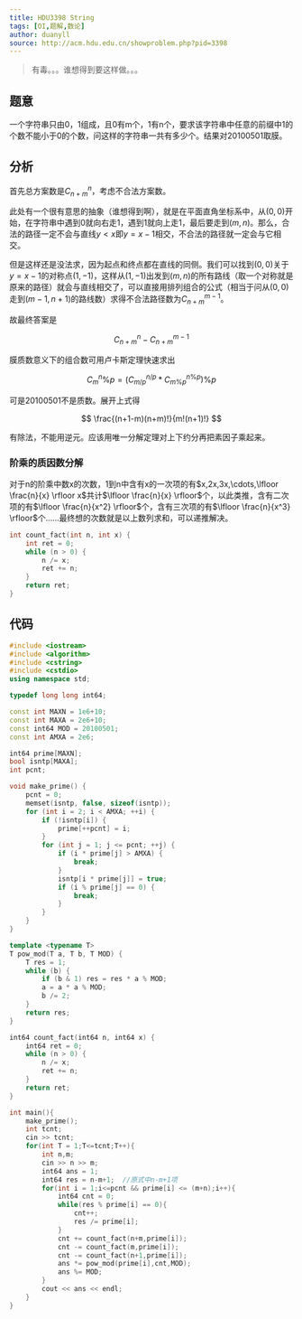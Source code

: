 ```yaml
---
title: HDU3398 String
tags: [OI,题解,数论]
author: duanyll
source: http://acm.hdu.edu.cn/showproblem.php?pid=3398
---
```


> 有毒。。。谁想得到要这样做。。。

## 题意

一个字符串只由0，1组成，且0有m个，1有n个，要求该字符串中任意的前缀中1的个数不能小于0的个数，问这样的字符串一共有多少个。结果对20100501取膜。

## 分析

首先总方案数是$C^{n}_{n+m}$，考虑不合法方案数。

此处有一个很有意思的抽象（谁想得到啊），就是在平面直角坐标系中，从$(0,0)$开始，在字符串中遇到0就向右走1，遇到1就向上走1，最后要走到$(m,n)$。那么，合法的路径一定不会与直线$y<x$即$y=x-1$相交，不合法的路径就一定会与它相交。

但是这样还是没法求，因为起点和终点都在直线的同侧。我们可以找到$(0,0)$关于$y=x-1$的对称点$(1,-1)$，这样从$(1,-1)$出发到$(m,n)$的所有路线（取一个对称就是原来的路径）就会与直线相交了，可以直接用排列组合的公式（相当于问从$(0,0)$走到$(m-1,n+1)$的路线数）求得不合法路径数为$C^{m-1}_{n+m}$。

故最终答案是

$$
C^{n}_{n+m} - C^{m-1}_{n+m}
$$

膜质数意义下的组合数可用卢卡斯定理快速求出

$$
C^{n}_{m}\%p=(C^{n/p}_{m/p}*C^{n\%p}_{m\%p})\%p
$$

可是20100501不是质数。展开上式得

$$
\frac{(n+1-m)(n+m)!}{m!(n+1)!}
$$

有除法，不能用逆元。应该用唯一分解定理对上下约分再把素因子乘起来。

### 阶乘的质因数分解

对于n的阶乘中数x的次数，1到n中含有x的一次项的有$x,2x,3x,\cdots,\lfloor \frac{n}{x} \rfloor x$共计$\lfloor \frac{n}{x} \rfloor$个，以此类推，含有二次项的有$\lfloor \frac{n}{x^2} \rfloor$个，含有三次项的有$\lfloor \frac{n}{x^3} \rfloor$个……最终想的次数就是以上数列求和，可以递推解决。

```cpp
int count_fact(int n, int x) {
    int ret = 0;
    while (n > 0) {
        n /= x;
        ret += n;
    }
    return ret;
}
```

## 代码

```cpp
#include <iostream>
#include <algorithm>
#include <cstring>
#include <cstdio>
using namespace std;

typedef long long int64;

const int MAXN = 1e6+10;
const int MAXA = 2e6+10;
const int64 MOD = 20100501;
const int AMXA = 2e6;

int64 prime[MAXN];
bool isntp[MAXA];
int pcnt;

void make_prime() {
    pcnt = 0;
    memset(isntp, false, sizeof(isntp));
    for (int i = 2; i < AMXA; ++i) {
        if (!isntp[i]) {
            prime[++pcnt] = i;
        }
        for (int j = 1; j <= pcnt; ++j) {
            if (i * prime[j] > AMXA) {
                break;
            }
            isntp[i * prime[j]] = true;
            if (i % prime[j] == 0) {
                break;
            }
        }
    }
}

template <typename T>
T pow_mod(T a, T b, T MOD) {
    T res = 1;
    while (b) {
        if (b & 1) res = res * a % MOD;
        a = a * a % MOD;
        b /= 2;
    }
    return res;
}

int64 count_fact(int64 n, int64 x) {
    int64 ret = 0;
    while (n > 0) {
        n /= x;
        ret += n;
    }
    return ret;
}

int main(){
	make_prime();
	int tcnt;
	cin >> tcnt;
	for(int T = 1;T<=tcnt;T++){
		int n,m;
		cin >> n >> m;
		int64 ans = 1;
		int64 res = n-m+1;	//原式中n-m+1项 
		for(int i = 1;i<=pcnt && prime[i] <= (m+n);i++){
			int64 cnt = 0;
			while(res % prime[i] == 0){
				cnt++;
				res /= prime[i];
			}
			cnt += count_fact(n+m,prime[i]);
			cnt -= count_fact(m,prime[i]);
			cnt -= count_fact(n+1,prime[i]);
			ans *= pow_mod(prime[i],cnt,MOD);
			ans %= MOD;
		}
		cout << ans << endl;
	}
}
```
